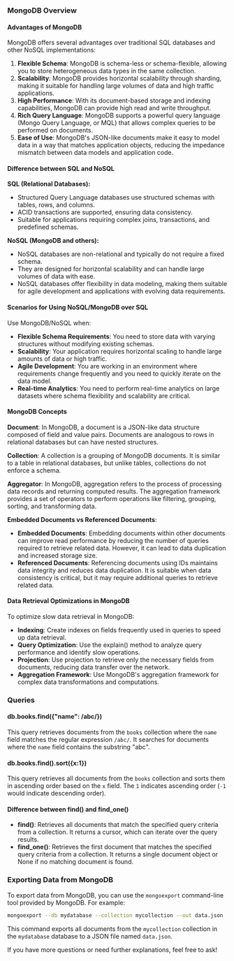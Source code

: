 ### MongoDB Overview

#### Advantages of MongoDB
MongoDB offers several advantages over traditional SQL databases and other NoSQL implementations:
1. **Flexible Schema**: MongoDB is schema-less or schema-flexible, allowing you to store heterogeneous data types in the same collection.
2. **Scalability**: MongoDB provides horizontal scalability through sharding, making it suitable for handling large volumes of data and high traffic applications.
3. **High Performance**: With its document-based storage and indexing capabilities, MongoDB can provide high read and write throughput.
4. **Rich Query Language**: MongoDB supports a powerful query language (Mongo Query Language, or MQL) that allows complex queries to be performed on documents.
5. **Ease of Use**: MongoDB's JSON-like documents make it easy to model data in a way that matches application objects, reducing the impedance mismatch between data models and application code.

#### Difference between SQL and NoSQL
**SQL (Relational Databases):**
- Structured Query Language databases use structured schemas with tables, rows, and columns.
- ACID transactions are supported, ensuring data consistency.
- Suitable for applications requiring complex joins, transactions, and predefined schemas.

**NoSQL (MongoDB and others):**
- NoSQL databases are non-relational and typically do not require a fixed schema.
- They are designed for horizontal scalability and can handle large volumes of data with ease.
- NoSQL databases offer flexibility in data modeling, making them suitable for agile development and applications with evolving data requirements.

#### Scenarios for Using NoSQL/MongoDB over SQL
Use MongoDB/NoSQL when:
- **Flexible Schema Requirements**: You need to store data with varying structures without modifying existing schemas.
- **Scalability**: Your application requires horizontal scaling to handle large amounts of data or high traffic.
- **Agile Development**: You are working in an environment where requirements change frequently and you need to quickly iterate on the data model.
- **Real-time Analytics**: You need to perform real-time analytics on large datasets where schema flexibility and scalability are critical.

#### MongoDB Concepts

**Document**: In MongoDB, a document is a JSON-like data structure composed of field and value pairs. Documents are analogous to rows in relational databases but can have nested structures.

**Collection**: A collection is a grouping of MongoDB documents. It is similar to a table in relational databases, but unlike tables, collections do not enforce a schema.

**Aggregator**: In MongoDB, aggregation refers to the process of processing data records and returning computed results. The aggregation framework provides a set of operators to perform operations like filtering, grouping, sorting, and transforming data.

**Embedded Documents vs Referenced Documents**: 
- **Embedded Documents**: Embedding documents within other documents can improve read performance by reducing the number of queries required to retrieve related data. However, it can lead to data duplication and increased storage size.
- **Referenced Documents**: Referencing documents using IDs maintains data integrity and reduces data duplication. It is suitable when data consistency is critical, but it may require additional queries to retrieve related data.

#### Data Retrieval Optimizations in MongoDB
To optimize slow data retrieval in MongoDB:
- **Indexing**: Create indexes on fields frequently used in queries to speed up data retrieval.
- **Query Optimization**: Use the explain() method to analyze query performance and identify slow operations.
- **Projection**: Use projection to retrieve only the necessary fields from documents, reducing data transfer over the network.
- **Aggregation Framework**: Use MongoDB's aggregation framework for complex data transformations and computations.

### Queries

#### db.books.find({"name": /abc/})
This query retrieves documents from the `books` collection where the `name` field matches the regular expression `/abc/`. It searches for documents where the `name` field contains the substring "abc".

#### db.books.find().sort({x:1})
This query retrieves all documents from the `books` collection and sorts them in ascending order based on the `x` field. The `1` indicates ascending order (`-1` would indicate descending order).

#### Difference between find() and find_one()
- **find()**: Retrieves all documents that match the specified query criteria from a collection. It returns a cursor, which can iterate over the query results.
- **find_one()**: Retrieves the first document that matches the specified query criteria from a collection. It returns a single document object or None if no matching document is found.

### Exporting Data from MongoDB
To export data from MongoDB, you can use the `mongoexport` command-line tool provided by MongoDB. For example:
```bash
mongoexport --db mydatabase --collection mycollection --out data.json
```
This command exports all documents from the `mycollection` collection in the `mydatabase` database to a JSON file named `data.json`.

If you have more questions or need further explanations, feel free to ask!
